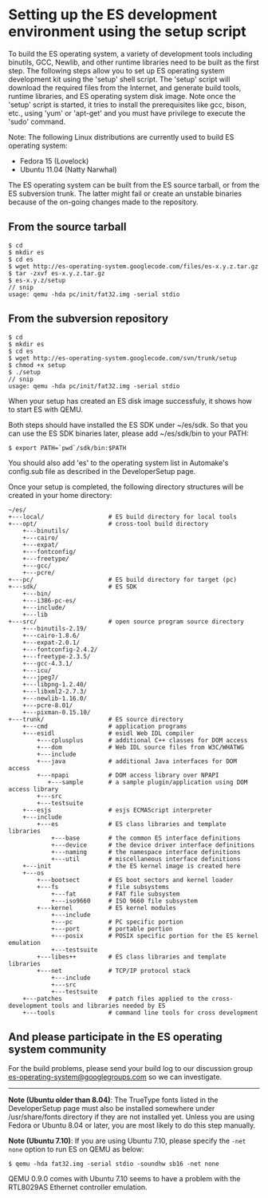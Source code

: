 # Setting up the ES development environment using the setup script #

To build the ES operating system, a variety of development tools including
binutils, GCC, Newlib, and other runtime libraries need to be built
as the first step.
The following steps allow you to set up ES operating system development kit
using the 'setup' shell script.
The 'setup' script will download the required files from the Internet, and
generate build tools, runtime libraries, and ES operating system disk image.
Note once the 'setup' script is started, it tries to install the prerequisites
like gcc, bison, etc., using 'yum' or 'apt-get' and you must have privilege
to execute the 'sudo' command.

Note: The following Linux distributions are currently used to build ES operating system:

  * Fedora 15 (Lovelock)
  * Ubuntu 11.04 (Natty Narwhal)

The ES operating system can be built from the ES source tarball, or from the
ES subversion trunk. The latter might fail or create an unstable binaries
because of the on-going changes made to the repository.

## From the source tarball ##

```
$ cd
$ mkdir es
$ cd es
$ wget http://es-operating-system.googlecode.com/files/es-x.y.z.tar.gz
$ tar -zxvf es-x.y.z.tar.gz
$ es-x.y.z/setup
// snip
usage: qemu -hda pc/init/fat32.img -serial stdio
```

## From the subversion repository ##

```
$ cd
$ mkdir es
$ cd es
$ wget http://es-operating-system.googlecode.com/svn/trunk/setup
$ chmod +x setup
$ ./setup
// snip
usage: qemu -hda pc/init/fat32.img -serial stdio
```

When your setup has created an ES disk image successfuly, it shows how to start ES with QEMU.

Both steps should have installed the ES SDK under ~/es/sdk.
So that you can use the ES SDK binaries later, please add ~/es/sdk/bin to your PATH:

```
$ export PATH=`pwd`/sdk/bin:$PATH
```

You should also add 'es' to the operating system list in Automake's config.sub file
as described in the DeveloperSetup page.

Once your setup is completed, the following directory structures will be created in your home directory:

```
~/es/
+---local/                  # ES build directory for local tools
+---opt/                    # cross-tool build directory
    +---binutils/
    +---cairo/
    +---expat/
    +---fontconfig/
    +---freetype/
    +---gcc/
    +---pcre/
+---pc/                     # ES build directory for target (pc)
+---sdk/                    # ES SDK
    +---bin/
    +---i386-pc-es/
    +---include/
    +---lib
+---src/                    # open source program source directory
    +---binutils-2.19/
    +---cairo-1.8.6/
    +---expat-2.0.1/
    +---fontconfig-2.4.2/
    +---freetype-2.3.5/
    +---gcc-4.3.1/
    +---icu/
    +---jpeg7/
    +---libpng-1.2.40/
    +---libxml2-2.7.3/
    +---newlib-1.16.0/
    +---pcre-8.01/
    +---pixman-0.15.10/
+---trunk/                  # ES source directory
    +---cmd                 # application programs
    +---esidl               # esidl Web IDL compiler
        +---cplusplus       # additional C++ classes for DOM access
        +---dom             # Web IDL source files from W3C/WHATWG
        +---include
        +---java            # additional Java interfaces for DOM access
        +---npapi           # DOM access library over NPAPI
           +---sample       # a sample plugin/application using DOM access library
        +---src
        +---testsuite
    +---esjs                # esjs ECMAScript interpreter
    +---include
        +---es              # ES class libraries and template libraries
            +---base        # the common ES interface definitions
            +---device      # the device driver interface definitions
            +---naming      # the namespace interface definitions
            +---util        # miscellaneous interface definitions
    +---init                # the ES kernel image is created here
    +---os
        +---bootsect        # ES boot sectors and kernel loader
        +---fs              # file subsystems
            +---fat         # FAT file subsystem
            +---iso9660     # ISO 9660 file subsystem
        +---kernel          # ES kernel modules
            +---include
            +---pc          # PC specific portion
            +---port        # portable portion
            +---posix       # POSIX specific portion for the ES kernel emulation
            +---testsuite
        +---libes++         # ES class libraries and template libraries
        +---net             # TCP/IP protocol stack
            +---include
            +---src
            +---testsuite
    +---patches             # patch files applied to the cross-development tools and libraries needed by ES
    +---tools               # command line tools for cross development
```

## And please participate in the ES operating system community ##

For the build problems, please send your build log to our discussion group
[es-operating-system@googlegroups.com](http://groups.google.com/group/es-operating-system) so we can investigate.


---


**Note (Ubuntu older than 8.04)**: The TrueType fonts listed in the DeveloperSetup page must also be installed somewhere
under /usr/share/fonts directory if they are not installed yet.
Unless you are using Fedora or Ubuntu 8.04 or later, you are most likely to do this step manually.

**Note (Ubuntu 7.10)**: If you are using Ubuntu 7.10, please specify the `-net none` option to run ES on QEMU as below:

```
$ qemu -hda fat32.img -serial stdio -soundhw sb16 -net none
```

QEMU 0.9.0 comes with Ubuntu 7.10 seems to have a problem with the RTL8029AS Ethernet controller emulation.